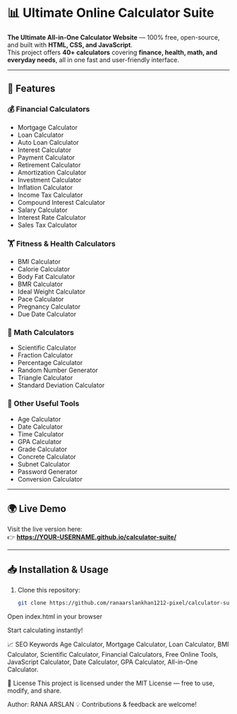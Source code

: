 # 📊 Ultimate Online Calculator Suite

**The Ultimate All-in-One Calculator Website** — 100% free, open-source, and built with **HTML, CSS, and JavaScript**.  
This project offers **40+ calculators** covering **finance, health, math, and everyday needs**, all in one fast and user-friendly interface.

---

## 🚀 Features

### 💰 Financial Calculators
- Mortgage Calculator
- Loan Calculator
- Auto Loan Calculator
- Interest Calculator
- Payment Calculator
- Retirement Calculator
- Amortization Calculator
- Investment Calculator
- Inflation Calculator
- Income Tax Calculator
- Compound Interest Calculator
- Salary Calculator
- Interest Rate Calculator
- Sales Tax Calculator

### 🏋️ Fitness & Health Calculators
- BMI Calculator
- Calorie Calculator
- Body Fat Calculator
- BMR Calculator
- Ideal Weight Calculator
- Pace Calculator
- Pregnancy Calculator
- Due Date Calculator

### 📐 Math Calculators
- Scientific Calculator
- Fraction Calculator
- Percentage Calculator
- Random Number Generator
- Triangle Calculator
- Standard Deviation Calculator

### 🔧 Other Useful Tools
- Age Calculator
- Date Calculator
- Time Calculator
- GPA Calculator
- Grade Calculator
- Concrete Calculator
- Subnet Calculator
- Password Generator
- Conversion Calculator

---

## 🌍 Live Demo
Visit the live version here:  
👉 **https://YOUR-USERNAME.github.io/calculator-suite/**

---

## 📥 Installation & Usage
1. Clone this repository:
   ```bash
   git clone https://github.com/ranaarslankhan1212-pixel/calculator-suite.git
Open index.html in your browser

Start calculating instantly!

📈 SEO Keywords
Age Calculator, Mortgage Calculator, Loan Calculator, BMI Calculator, Scientific Calculator, Financial Calculators, Free Online Tools, JavaScript Calculator, Date Calculator, GPA Calculator, All-in-One Calculator.

📜 License
This project is licensed under the MIT License — free to use, modify, and share.

Author: RANA ARSLAN
💡 Contributions & feedback are welcome!

